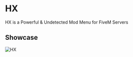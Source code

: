 # HX
HX is a Powerful &amp; Undetected Mod Menu for FiveM Servers

## Showcase

![HX](https://github.com/ASMRoyal/HX/assets/89786570/ae3debf2-7331-483a-9ed3-f33370e61f62)
